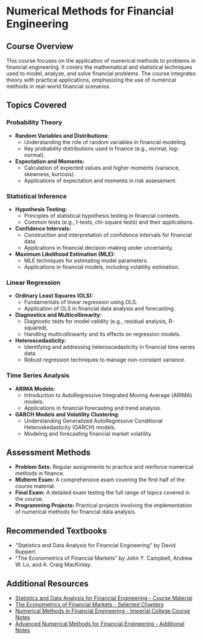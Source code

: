 # Numerical Methods for Financial Engineering

## Course Overview
This course focuses on the application of numerical methods to problems in financial engineering. It covers the mathematical and statistical techniques used to model, analyze, and solve financial problems. The course integrates theory with practical applications, emphasizing the use of numerical methods in real-world financial scenarios.

## Topics Covered

### Probability Theory
- **Random Variables and Distributions:**
  - Understanding the role of random variables in financial modeling.
  - Key probability distributions used in finance (e.g., normal, log-normal).
- **Expectation and Moments:**
  - Calculation of expected values and higher moments (variance, skewness, kurtosis).
  - Applications of expectation and moments in risk assessment.

### Statistical Inference
- **Hypothesis Testing:**
  - Principles of statistical hypothesis testing in financial contexts.
  - Common tests (e.g., t-tests, chi-square tests) and their applications.
- **Confidence Intervals:**
  - Construction and interpretation of confidence intervals for financial data.
  - Applications in financial decision-making under uncertainty.
- **Maximum Likelihood Estimation (MLE):**
  - MLE techniques for estimating model parameters.
  - Applications in financial models, including volatility estimation.

### Linear Regression
- **Ordinary Least Squares (OLS):**
  - Fundamentals of linear regression using OLS.
  - Application of OLS in financial data analysis and forecasting.
- **Diagnostics and Multicollinearity:**
  - Diagnostic tests for model validity (e.g., residual analysis, R-squared).
  - Handling multicollinearity and its effects on regression models.
- **Heteroscedasticity:**
  - Identifying and addressing heteroscedasticity in financial time series data.
  - Robust regression techniques to manage non-constant variance.

### Time Series Analysis
- **ARIMA Models:**
  - Introduction to AutoRegressive Integrated Moving Average (ARIMA) models.
  - Applications in financial forecasting and trend analysis.
- **GARCH Models and Volatility Clustering:**
  - Understanding Generalized AutoRegressive Conditional Heteroskedasticity (GARCH) models.
  - Modeling and forecasting financial market volatility.

## Assessment Methods
- **Problem Sets:** Regular assignments to practice and reinforce numerical methods in finance.
- **Midterm Exam:** A comprehensive exam covering the first half of the course material.
- **Final Exam:** A detailed exam testing the full range of topics covered in the course.
- **Programming Projects:** Practical projects involving the implementation of numerical methods for financial data analysis.

## Recommended Textbooks
- "Statistics and Data Analysis for Financial Engineering" by David Ruppert.
- "The Econometrics of Financial Markets" by John Y. Campbell, Andrew W. Lo, and A. Craig MacKinlay.

## Additional Resources
- [Statistics and Data Analysis for Financial Engineering - Course Material](https://ethz.ch/content/dam/ethz/special-interest/math/statistics/sfs/Education/Advanced%20Studies%20in%20Applied%20Statistics/course-material-1921/FinancialData/2710528_1_ruppert.pdf)
- [The Econometrics of Financial Markets - Selected Chapters](https://scholar.harvard.edu/files/campbell/files/solman.pdf)
- [Numerical Methods in Financial Engineering - Imperial College Course Notes](https://www.ma.imperial.ac.uk/~ajacquie/IC_Num_Methods/IC_Num_Methods_Docs/NMImperial.pdf)
- [Advanced Numerical Methods for Financial Engineering - Additional Notes](http://www.addlink.es/images/pdf/agdweb483.pdf)
